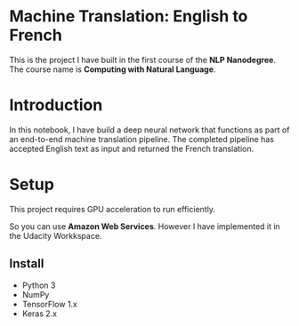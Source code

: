 # Machine Translation: English to French

[](translate.jpg)

This is the project I have built in the first course of the **NLP Nanodegree**. The course name is **Computing with Natural Language**.

# Introduction
In this notebook, I have build a deep neural network that functions as part of an end-to-end machine translation pipeline. The completed pipeline has accepted English text as input and returned the French translation.

# Setup

This project requires GPU acceleration to run efficiently. 

So you can use **Amazon Web Services**. However I have implemented it in the Udacity Workkspace.


## Install
- Python 3
- NumPy
- TensorFlow 1.x
- Keras 2.x
